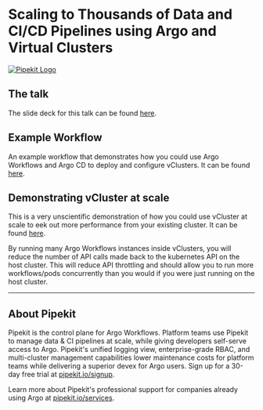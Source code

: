 # Scaling to Thousands of Data and CI/CD Pipelines using Argo and Virtual Clusters

[![Pipekit Logo](https://raw.githubusercontent.com/pipekit/talk-demos/main/assets/images/pipekit-logo.png)](https://pipekit.io?utm_campaign=talk-demos)

## The talk
<!-- The talk [can be found here](https://www.youtube.com/watch?v=QZI-LXJGWYI). -->

The slide deck for this talk can be found [here](assets/slide-deck.pdf).

## Example Workflow
An example workflow that demonstrates how you could use Argo Workflows and Argo CD to deploy and configure vClusters. It can be found [here](create-and-setup-vcluster-workflow/create.yaml).

## Demonstrating vCluster at scale
This is a very unscientific demonstration of how you could use vCluster at scale to eek out more performance from your existing cluster. It can be found [here](demonstrating-argo-workflows-and-vcluster-at-scale/README.md).

By running many Argo Workflows instances inside vClusters, you will reduce the number of API calls made back to the kubernetes API on the host cluster. This will reduce API throttling and should allow you to run more workflows/pods concurrently than you would if you were just running on the host cluster.

---

## About Pipekit

Pipekit is the control plane for Argo Workflows. Platform teams use Pipekit to manage data & CI pipelines at scale, while giving developers self-serve access to Argo. Pipekit's unified logging view, enterprise-grade RBAC, and multi-cluster management capabilities lower maintenance costs for platform teams while delivering a superior devex for Argo users. Sign up for a 30-day free trial at [pipekit.io/signup](https://pipekit.io/signup?utm_campaign=talk-demos).

Learn more about Pipekit's professional support for companies already using Argo at [pipekit.io/services](https://pipekit.io/services?utm_campaign=talk-demos).
